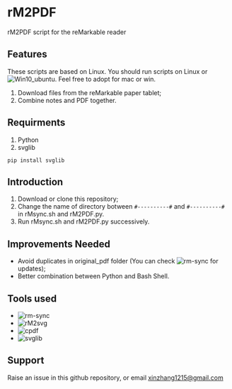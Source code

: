 # rM2PDF

rM2PDF script for the reMarkable reader

## Features

These scripts are based on Linux. You should run scripts on Linux or ![Win10_ubuntu](https://www.howtogeek.com/249966/how-to-install-and-use-the-linux-bash-shell-on-windows-10/). Feel free to adopt for mac or win.

1. Download files from the reMarkable paper tablet;
2. Combine notes and PDF together.

## Requirments

1. Python
2. svglib

`pip install svglib`


## Introduction

1. Download or clone this repository;
2. Change the name of directory botween `#----------#` and `#----------#` in rMsync.sh and rM2PDF.py.
3. Run rMsync.sh and rM2PDF.py successively.

## Improvements Needed

* Avoid duplicates in  original_pdf folder (You can check ![rm-sync](https://github.com/simonschllng/rm-sync) for updates);
* Better combination between Python and Bash Shell.

## Tools used

* ![rm-sync](https://github.com/simonschllng/rm-sync)
* ![rM2svg](https://github.com/reHackable/maxio/tree/master/tools)
* ![cpdf](https://github.com/coherentgraphics/cpdf-binaries)
* ![svglib](https://github.com/deeplook/svglib)
## Support

Raise an issue in this github repository, or email xinzhang1215@gmail.com
